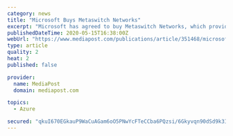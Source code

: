 ```yaml
---
category: news
title: "Microsoft Buys Metaswitch Networks"
excerpt: "Microsoft has agreed to buy Metaswitch Networks, which provides software to telecommunications companies to help them deliver voice and data services to their customers, CNBC reports."
publishedDateTime: 2020-05-15T16:38:00Z
webUrl: "https://www.mediapost.com/publications/article/351468/microsoft-buys-metaswitch-networks.html"
type: article
quality: 2
heat: 2
published: false

provider:
  name: MediaPost
  domain: mediapost.com

topics:
  - Azure

secured: "qkuI670EGkauP9WaCuAGam6oO5PNwYcFTeCCba6PQzsi/6Gkyvqn90dSd9k3I97BFduvZQ+opmBLmnUHKYP0lzGUm8Ph4+Ky/8LZJvl0jrzG+pPvz+otiR7s5zlnZhi6ahGsSsySERShxLQLBySINoJQsdBTPwDxEbfrJL90xPZQoOE5Nn/W6O79J1TQXK1owdFmJuzi+MtZXhJNX/dJ4mY5Z6c7vZcQdjY1yB4wJDFVZ2wpQdeZKdXvTYZFsx3q3RbDY2oTsbbupgT6N12ERVrkUzjKc+U+kHQetNc0U6SXwfsnEucwUQtXuv9rHIuP;5LXNURZJqZ1YRmoOiKOMag=="
---
```


